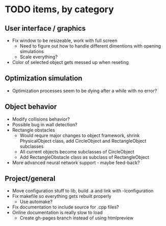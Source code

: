 # TODO items, by category
## User interface / graphics
* Fix window to be resizeable, work with full screen
  * Need to figure out how to handle different dimentions with opening simulations
  * Scale everything?  
* Color of selected object gets messed up when reseting

## Optimization simulation
* Optimization processes seem to be dying after a while with no error?

## Object behavior
* Modify collisions behavior?
* Possible bug in wall detection?
* Rectangle obstacles
  * Would requre major changes to object framework, shrink PhysicalObject class, add CircleObject and RectangleObject subclasses
  * All current objects become subclasses of CircleObject
  * Add RectangleObstacle class as subclass of RectangleObject
* More advanced neural network support - maybe feed-back?

## Project/general
* Move configuration stuff to lib, build .a and link with -lconfiguration
* Fix makefile so everything gets rebuilt properly
  * Use automake?
* Fix documentation to include source for .cpp files?
* Online documentation is really slow to load
  * Create gh-pages branch instead of using htmlpreview

